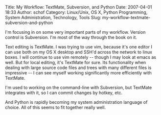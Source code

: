 Title: My Workflow: TextMate, Subversion, and Python
Date: 2007-04-01 18:33
Author: schof
Category: Linux/Unix, OS X, Python Programming, System Administration, Technology, Tools
Slug: my-workflow-textmate-subversion-and-python

I'm focusing in on some very important parts of my workflow. Version
control is Subversion. I'm most of the way through the book on it.

Text editing is TextMate. I was trying to use vim, because it's one
editor I can use both on my OS X desktop and SSH'd across the network to
linux boxes. I will continue to use vim remotely -- though I may look at
emacs as well. But for local editing, it's TextMate for sure. Its
functionality when dealing with large source code files and trees with
many different files is impressive -- I can see myself working
significantly more efficiently with TextMate.

I'm used to working on the command-line with Subversion, but TextMate
integrates with it, so I can commit changes by hotkey, etc.

And Python is rapidly becoming my system administration language of
choice. All of this seems to fit together really well.

